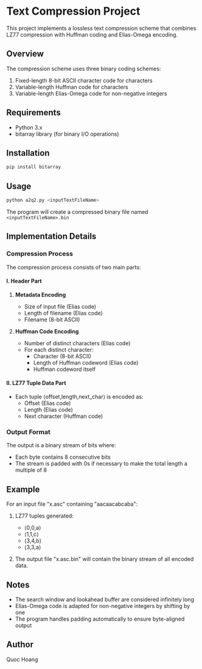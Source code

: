 # Text Compression Project

This project implements a lossless text compression scheme that combines LZ77 compression with Huffman coding and Elias-Omega encoding.

## Overview

The compression scheme uses three binary coding schemes:
1. Fixed-length 8-bit ASCII character code for characters
2. Variable-length Huffman code for characters
3. Variable-length Elias-Omega code for non-negative integers

## Requirements

- Python 3.x
- bitarray library (for binary I/O operations)

## Installation

```bash
pip install bitarray
```

## Usage

```bash
python a2q2.py <inputTextFileName>
```

The program will create a compressed binary file named `<inputTextFileName>.bin`

## Implementation Details

### Compression Process

The compression process consists of two main parts:

#### I. Header Part
1. **Metadata Encoding**
   - Size of input file (Elias code)
   - Length of filename (Elias code)
   - Filename (8-bit ASCII)

2. **Huffman Code Encoding**
   - Number of distinct characters (Elias code)
   - For each distinct character:
     - Character (8-bit ASCII)
     - Length of Huffman codeword (Elias code)
     - Huffman codeword itself

#### II. LZ77 Tuple Data Part
- Each tuple ⟨offset,length,next_char⟩ is encoded as:
  - Offset (Elias code)
  - Length (Elias code)
  - Next character (Huffman code)

### Output Format

The output is a binary stream of bits where:
- Each byte contains 8 consecutive bits
- The stream is padded with 0s if necessary to make the total length a multiple of 8

## Example

For an input file "x.asc" containing "aacaacabcaba":

1. LZ77 tuples generated:
   - ⟨0,0,a⟩
   - ⟨1,1,c⟩
   - ⟨3,4,b⟩
   - ⟨3,3,a⟩

2. The output file "x.asc.bin" will contain the binary stream of all encoded data.

## Notes

- The search window and lookahead buffer are considered infinitely long
- Elias-Omega code is adapted for non-negative integers by shifting by one
- The program handles padding automatically to ensure byte-aligned output

## Author

Quoc Hoang
